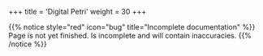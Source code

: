 +++
title = 'Digital Petri'
weight = 30
+++

{{% notice style="red" icon="bug" title="Incomplete documentation" %}}
Page is not yet finished. Is incomplete and will contain inaccuracies.
{{% /notice %}}
